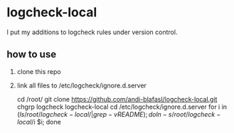 # logcheck-local

I put my additions to logcheck rules under version control.

## how to use

1. clone this repo
2. link all files to /etc/logcheck/ignore.d.server
  
    cd /root/
    git clone https://github.com/andi-blafasl/logcheck-local.git
    chgrp logcheck logcheck-local
    cd /etc/logcheck/ignore.d.server
    for i in $(ls /root/logcheck-local/ | grep -v README); do ln -s /root/logcheck-local/$i $i; done
